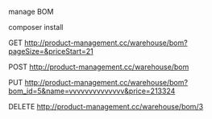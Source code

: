 manage BOM

composer install

GET http://product-management.cc/warehouse/bom?pageSize=&priceStart=21

POST  http://product-management.cc/warehouse/bom

PUT  http://product-management.cc/warehouse/bom?bom_id=5&name=vvvvvvvvvvvvvv&price=213324

DELETE  http://product-management.cc/warehouse/bom/3
